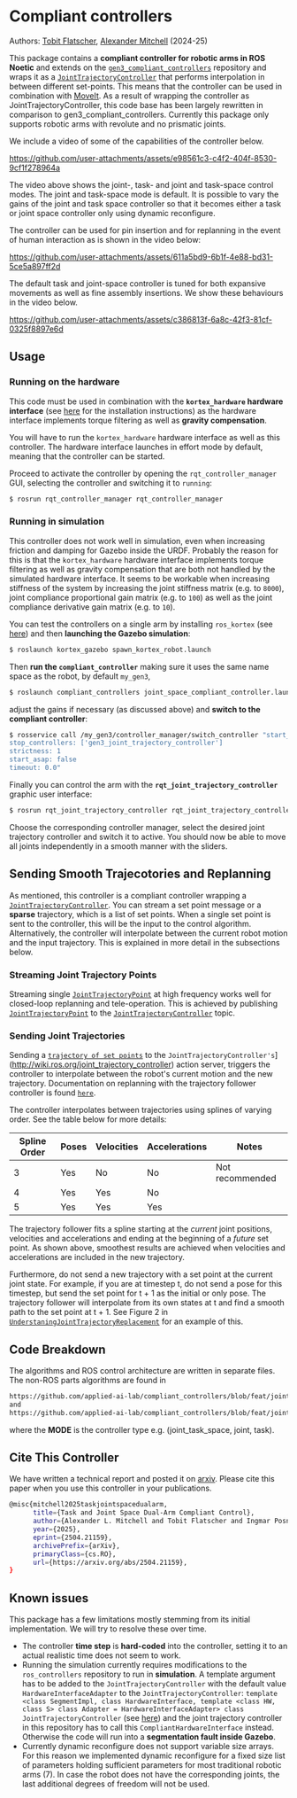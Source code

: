 # Compliant controllers

Authors: [Tobit Flatscher](https://github.com/2b-t), [Alexander Mitchell](https://github.com/mitch722) (2024-25)



This package contains a **compliant controller for robotic arms in ROS Noetic** and extends on the [`gen3_compliant_controllers`](https://github.com/empriselab/gen3_compliant_controllers) repository and wraps it as a [`JointTrajectoryController`](http://wiki.ros.org/joint_trajectory_controller) that performs interpolation in between different set-points. This means that the controller can be used in combination with [MoveIt](https://moveit.ros.org/install/). As a result of wrapping the controller as JointTrajectoryController, this code base has been largely rewritten in comparison to gen3_compliant_controllers.
Currently this package only supports robotic arms with revolute and no prismatic joints.

We include a video of some of the capabilities of the controller below.


https://github.com/user-attachments/assets/e98561c3-c4f2-404f-8530-9cf1f278964a



The video above shows the joint-, task- and joint and task-space control modes. The joint and task-space mode is default. It is possible to vary the gains of the joint and task space controller so that it becomes either a task or joint space controller only using dynamic reconfigure. 

The controller can be used for pin insertion and for replanning in the event of human interaction as is shown in the video below:

https://github.com/user-attachments/assets/611a5bd9-6b1f-4e88-bd31-5ce5a897ff2d

The default task and joint-space controller is tuned for both expansive movements as well as fine assembly insertions. We show these behaviours in the video below.

https://github.com/user-attachments/assets/c386813f-6a8c-42f3-81cf-0325f8897e6d

## Usage

### Running on the hardware

This code must be used in combination with the **`kortex_hardware` hardware interface** (see [here](https://github.com/applied-ai-lab/kortex_hardware) for the installation instructions) as the hardware interface implements torque filtering as well as **gravity compensation**. 

You will have to run the `kortex_hardware` hardware interface as well as this controller. The hardware interface launches in effort mode by default, meaning that the controller can be started.

Proceed to activate the controller by opening the `rqt_controller_manager` GUI, selecting the controller and switching it to `running`:

```bash
$ rosrun rqt_controller_manager rqt_controller_manager
```


### Running in simulation

This controller does not work well in simulation, even when increasing friction and damping for Gazebo inside the URDF. Probably the reason for this is that the `kortex_hardware` hardware interface implements torque filtering as well as gravity compensation that are both not handled by the simulated hardware interface. It seems to be workable when increasing stiffness of the system by increasing the joint stiffness matrix (e.g. to `8000`), joint compliance proportional gain matrix (e.g. to `100`) as well as the joint compliance derivative gain matrix (e.g. to `10`).

You can test the controllers on a single arm by installing `ros_kortex` (see [here](https://github.com/Kinovarobotics/ros_kortex)) and then **launching the Gazebo simulation**:

```bash
$ roslaunch kortex_gazebo spawn_kortex_robot.launch
```

Then **run the `compliant_controller`** making sure it uses the same name space as the robot, by default `my_gen3`,

```bash
$ roslaunch compliant_controllers joint_space_compliant_controller.launch robot_description_parameter:=/my_gen3/robot_description __ns:=my_gen3
```

adjust the gains if necessary (as discussed above) and **switch to the compliant controller**:

```bash
$ rosservice call /my_gen3/controller_manager/switch_controller "start_controllers: ['joint_space_compliant_controller']
stop_controllers: ['gen3_joint_trajectory_controller']
strictness: 1
start_asap: false
timeout: 0.0"
```

Finally you can control the arm with the **`rqt_joint_trajectory_controller`** graphic user interface:

```bash
$ rosrun rqt_joint_trajectory_controller rqt_joint_trajectory_controller __ns:=my_gen3
```

Choose the corresponding controller manager, select the desired joint trajectory controller and switch it to active. You should now be able to move all joints independently in a smooth manner with the sliders.


## Sending Smooth Trajecotories and Replanning

As mentioned, this controller is a compliant controller wrapping a [`JointTrajectoryController`](http://wiki.ros.org/joint_trajectory_controller). You can stream a set point message or a **sparse** trajectory, which is a list of set points. When a single set point is sent to the controller, this will be the input to the control algorithm. Alternatively, the controller will interpolate between the current robot motion and the input trajectory. This is explained in more detail in the subsections below.

### Streaming Joint Trajectory Points

Streaming single [`JointTrajectoryPoint`](https://docs.ros.org/en/noetic/api/trajectory_msgs/html/msg/JointTrajectoryPoint.html) at high frequency works well for closed-loop replanning and tele-operation. This is achieved by publishing [`JointTrajectoryPoint`](https://docs.ros.org/en/noetic/api/trajectory_msgs/html/msg/JointTrajectoryPoint.html) to the [`JointTrajectoryController`](http://wiki.ros.org/joint_trajectory_controller) topic.

### Sending Joint Trajectories

Sending a [`trajectory of set points`](https://docs.ros.org/en/noetic/api/trajectory_msgs/html/msg/JointTrajectory.html) to the `JointTrajectoryController's`](http://wiki.ros.org/joint_trajectory_controller) action server, triggers the controller to interpolate between the robot's current motion and the new trajectory. Documentation on replanning with the trajectory follower controller is found [`here`](https://wiki.ros.org/joint_trajectory_controller/UnderstandingTrajectoryReplacement).

The controller interpolates between trajectories using splines of varying order. See the table below for more details:

| Spline Order  | Poses | Velocities | Accelerations | Notes                |
| ------------- | ----- | ---------- | ------------- | -------------------- |
| 3             | Yes   | No         | No            | Not recommended      | 
| 4             | Yes   | Yes        | No            |                      |
| 5             | Yes   | Yes        | Yes           |                      |   


The trajectory follower fits a spline starting at the *current* joint positions, velocities and accelerations and ending at the beginning of a *future* set point. As shown above, smoothest results are achieved when velocities and accelerations are included in the new trajectory. 

Furthermore, do not send a new trajectory with a set point at the current joint state. For example, if you are at timestep t, do not send a pose for this timestep, but send the set point for t + 1 as the initial or only pose. The trajectory follower will interpolate from its own states at t and find a smooth path to the set point at t + 1. See Figure 2 in [`UnderstaningJointTrajectoryReplacement`](https://wiki.ros.org/joint_trajectory_controller/UnderstandingTrajectoryReplacement) for an example of this.
   

## Code Breakdown

The algorithms and ROS control architecture are written in separate files. The non-ROS parts algorithms are found in

```bash
https://github.com/applied-ai-lab/compliant_controllers/blob/feat/joint-task-combo/include/compliant_controllers/<MODE>/controller.h
and
https://github.com/applied-ai-lab/compliant_controllers/blob/feat/joint-task-combo/src/<MODE>/controller.cpp
```
where the **MODE** is the controller type e.g. (joint_task_space, joint, task).

## Cite This Controller

We have written a technical report and posted it on [arxiv](https://arxiv.org/abs/2504.21159). Please cite this paper when you use this controller in your publications. 

```bash
@misc{mitchell2025taskjointspacedualarm,
      title={Task and Joint Space Dual-Arm Compliant Control}, 
      author={Alexander L. Mitchell and Tobit Flatscher and Ingmar Posner},
      year={2025},
      eprint={2504.21159},
      archivePrefix={arXiv},
      primaryClass={cs.RO},
      url={https://arxiv.org/abs/2504.21159}, 
}
```

## Known issues

This package has a few limitations mostly stemming from its initial implementation. We will try to resolve these over time.

- The controller **time step** is **hard-coded** into the controller, setting it to an actual realistic time does not seem to work.
- Running the simulation currently requires modifications to the `ros_controllers` repository to run in **simulation**. A template argument has to be added to the `JointTrajectoryController` with the default value `HardwareInterfaceAdapter` to the `JointTrajectoryController`: `template <class SegmentImpl, class HardwareInterface, template <class HW, class S> class Adapter = HardwareInterfaceAdapter> class JointTrajectoryController` (see [here](https://github.com/ros-controls/ros_controllers/blob/678b92adfd9242c93b78c066a8369c7665ea1421/joint_trajectory_controller/include/joint_trajectory_controller/joint_trajectory_controller.h#L178))  and the joint trajectory controller in this repository has to call this `CompliantHardwareInterface` instead. Otherwise the code will run into a **segmentation fault inside Gazebo**.
- Currently dynamic reconfigure does not support variable size arrays. For this reason we implemented dynamic reconfigure for a fixed size list of parameters holding sufficient parameters for most traditional robotic arms (7). In case the robot does not have the corresponding joints, the last additional degrees of freedom will not be used.

